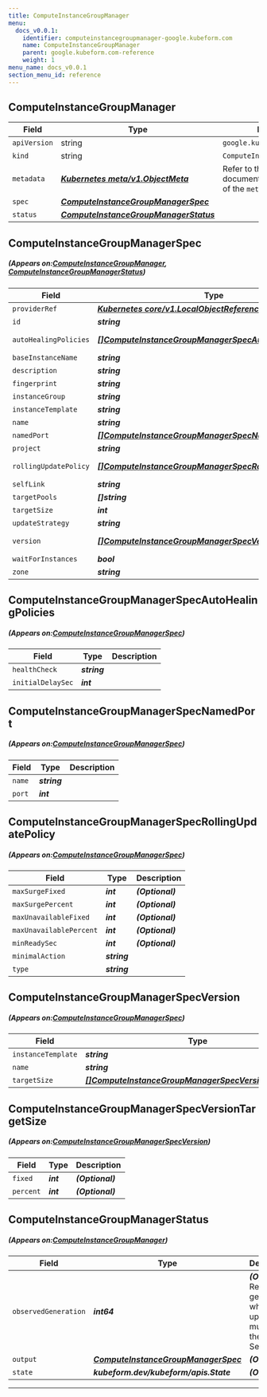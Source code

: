 ```yaml
---
title: ComputeInstanceGroupManager
menu:
  docs_v0.0.1:
    identifier: computeinstancegroupmanager-google.kubeform.com
    name: ComputeInstanceGroupManager
    parent: google.kubeform.com-reference
    weight: 1
menu_name: docs_v0.0.1
section_menu_id: reference
---
```


## ComputeInstanceGroupManager
| Field | Type | Description |
| ------ | ----- | ----------- |
| `apiVersion` | string | `google.kubeform.com/v1alpha1` |
|    `kind` | string | `ComputeInstanceGroupManager` |
| `metadata` | ***[Kubernetes meta/v1.ObjectMeta](https://kubernetes.io/docs/reference/generated/kubernetes-api/v1.13/#objectmeta-v1-meta)***|Refer to the Kubernetes API documentation for the fields of the `metadata` field.|
| `spec` | ***[ComputeInstanceGroupManagerSpec](#ComputeInstanceGroupManagerSpec)***||
| `status` | ***[ComputeInstanceGroupManagerStatus](#ComputeInstanceGroupManagerStatus)***||
## ComputeInstanceGroupManagerSpec
##### (Appears on:[ComputeInstanceGroupManager](#ComputeInstanceGroupManager), [ComputeInstanceGroupManagerStatus](#ComputeInstanceGroupManagerStatus))
| Field | Type | Description |
| ------ | ----- | ----------- |
| `providerRef` | ***[Kubernetes core/v1.LocalObjectReference](https://kubernetes.io/docs/reference/generated/kubernetes-api/v1.13/#localobjectreference-v1-core)***||
| `id` | ***string***||
| `autoHealingPolicies` | ***[[]ComputeInstanceGroupManagerSpecAutoHealingPolicies](#ComputeInstanceGroupManagerSpecAutoHealingPolicies)***| ***(Optional)*** Deprecated|
| `baseInstanceName` | ***string***||
| `description` | ***string***| ***(Optional)*** |
| `fingerprint` | ***string***| ***(Optional)*** |
| `instanceGroup` | ***string***| ***(Optional)*** |
| `instanceTemplate` | ***string***| ***(Optional)*** |
| `name` | ***string***||
| `namedPort` | ***[[]ComputeInstanceGroupManagerSpecNamedPort](#ComputeInstanceGroupManagerSpecNamedPort)***| ***(Optional)*** |
| `project` | ***string***| ***(Optional)*** |
| `rollingUpdatePolicy` | ***[[]ComputeInstanceGroupManagerSpecRollingUpdatePolicy](#ComputeInstanceGroupManagerSpecRollingUpdatePolicy)***| ***(Optional)*** Deprecated|
| `selfLink` | ***string***| ***(Optional)*** |
| `targetPools` | ***[]string***| ***(Optional)*** |
| `targetSize` | ***int***| ***(Optional)*** |
| `updateStrategy` | ***string***| ***(Optional)*** |
| `version` | ***[[]ComputeInstanceGroupManagerSpecVersion](#ComputeInstanceGroupManagerSpecVersion)***| ***(Optional)*** Deprecated|
| `waitForInstances` | ***bool***| ***(Optional)*** |
| `zone` | ***string***| ***(Optional)*** |
## ComputeInstanceGroupManagerSpecAutoHealingPolicies
##### (Appears on:[ComputeInstanceGroupManagerSpec](#ComputeInstanceGroupManagerSpec))
| Field | Type | Description |
| ------ | ----- | ----------- |
| `healthCheck` | ***string***||
| `initialDelaySec` | ***int***||
## ComputeInstanceGroupManagerSpecNamedPort
##### (Appears on:[ComputeInstanceGroupManagerSpec](#ComputeInstanceGroupManagerSpec))
| Field | Type | Description |
| ------ | ----- | ----------- |
| `name` | ***string***||
| `port` | ***int***||
## ComputeInstanceGroupManagerSpecRollingUpdatePolicy
##### (Appears on:[ComputeInstanceGroupManagerSpec](#ComputeInstanceGroupManagerSpec))
| Field | Type | Description |
| ------ | ----- | ----------- |
| `maxSurgeFixed` | ***int***| ***(Optional)*** |
| `maxSurgePercent` | ***int***| ***(Optional)*** |
| `maxUnavailableFixed` | ***int***| ***(Optional)*** |
| `maxUnavailablePercent` | ***int***| ***(Optional)*** |
| `minReadySec` | ***int***| ***(Optional)*** |
| `minimalAction` | ***string***||
| `type` | ***string***||
## ComputeInstanceGroupManagerSpecVersion
##### (Appears on:[ComputeInstanceGroupManagerSpec](#ComputeInstanceGroupManagerSpec))
| Field | Type | Description |
| ------ | ----- | ----------- |
| `instanceTemplate` | ***string***||
| `name` | ***string***||
| `targetSize` | ***[[]ComputeInstanceGroupManagerSpecVersionTargetSize](#ComputeInstanceGroupManagerSpecVersionTargetSize)***| ***(Optional)*** |
## ComputeInstanceGroupManagerSpecVersionTargetSize
##### (Appears on:[ComputeInstanceGroupManagerSpecVersion](#ComputeInstanceGroupManagerSpecVersion))
| Field | Type | Description |
| ------ | ----- | ----------- |
| `fixed` | ***int***| ***(Optional)*** |
| `percent` | ***int***| ***(Optional)*** |
## ComputeInstanceGroupManagerStatus
##### (Appears on:[ComputeInstanceGroupManager](#ComputeInstanceGroupManager))
| Field | Type | Description |
| ------ | ----- | ----------- |
| `observedGeneration` | ***int64***| ***(Optional)*** Resource generation, which is updated on mutation by the API Server.|
| `output` | ***[ComputeInstanceGroupManagerSpec](#ComputeInstanceGroupManagerSpec)***| ***(Optional)*** |
| `state` | ***kubeform.dev/kubeform/apis.State***| ***(Optional)*** |
---
